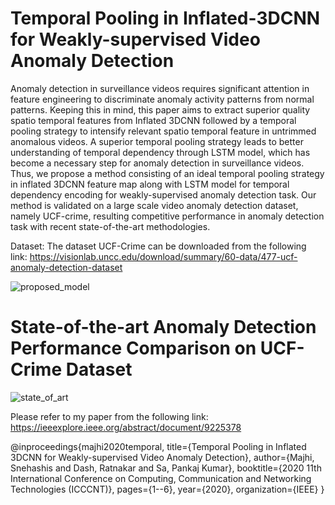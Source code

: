 # Temporal Pooling in Inflated-3DCNN for Weakly-supervised Video Anomaly Detection
Anomaly detection in surveillance videos requires significant attention in feature engineering to discriminate anomaly activity patterns from normal patterns. Keeping this in mind, this paper aims to extract superior quality spatio temporal features from Inflated 3DCNN followed by a temporal pooling strategy to intensify relevant spatio temporal feature in untrimmed anomalous videos. A superior temporal pooling strategy leads to better understanding of temporal dependency through LSTM model, which has become a necessary step for anomaly detection in surveillance videos. Thus, we propose a method consisting of an ideal temporal pooling strategy in inflated 3DCNN feature map along with LSTM model for temporal dependency encoding for weakly-supervised anomaly detection task. Our method is validated on a large scale video anomaly detection dataset, namely UCF-crime, resulting competitive performance in anomaly detection task with recent state-of-the-art methodologies.

Dataset: The dataset UCF-Crime can be downloaded from the following link: https://visionlab.uncc.edu/download/summary/60-data/477-ucf-anomaly-detection-dataset

![proposed_model](https://user-images.githubusercontent.com/20148840/113261652-596aad80-92ed-11eb-9611-252ac4a5ae6d.png)

# State-of-the-art Anomaly Detection Performance Comparison on UCF-Crime Dataset
![state_of_art](https://user-images.githubusercontent.com/20148840/113287893-ce4ce000-930b-11eb-9254-2faf110f2cec.png)


Please refer to my paper from the following link: https://ieeexplore.ieee.org/abstract/document/9225378

@inproceedings{majhi2020temporal,
  title={Temporal Pooling in Inflated 3DCNN for Weakly-supervised Video Anomaly Detection},
  author={Majhi, Snehashis and Dash, Ratnakar and Sa, Pankaj Kumar},
  booktitle={2020 11th International Conference on Computing, Communication and Networking Technologies (ICCCNT)},
  pages={1--6},
  year={2020},
  organization={IEEE}
}
